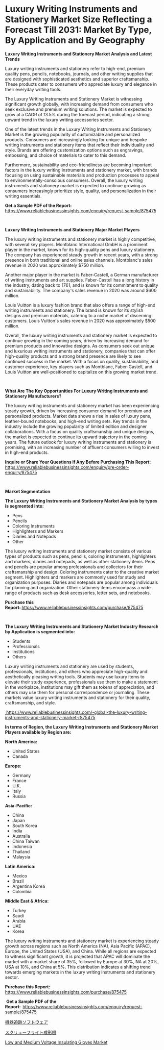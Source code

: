 <p><h1>Luxury Writing Instruments and Stationery Market Size Reflecting a Forecast Till 2031: Market By Type, By Application and By Geography</h1></p><p><strong>Luxury Writing Instruments and Stationery Market Analysis and Latest Trends</strong></p>
<p><p>Luxury writing instruments and stationery refer to high-end, premium quality pens, pencils, notebooks, journals, and other writing supplies that are designed with sophisticated aesthetics and superior craftsmanship. These products cater to consumers who appreciate luxury and elegance in their everyday writing tools.</p><p>The Luxury Writing Instruments and Stationery Market is witnessing significant growth globally, with increasing demand from consumers who seek exclusive and premium writing solutions. The market is expected to grow at a CAGR of 13.5% during the forecast period, indicating a strong upward trend in the luxury writing accessories sector.</p><p>One of the latest trends in the Luxury Writing Instruments and Stationery Market is the growing popularity of customizable and personalized products. Consumers are increasingly looking for unique and bespoke writing instruments and stationery items that reflect their individuality and style. Brands are offering customization options such as engravings, embossing, and choice of materials to cater to this demand.</p><p>Furthermore, sustainability and eco-friendliness are becoming important factors in the luxury writing instruments and stationery market, with brands focusing on using sustainable materials and production processes to appeal to environmentally-conscious consumers. Overall, the luxury writing instruments and stationery market is expected to continue growing as consumers increasingly prioritize style, quality, and personalization in their writing essentials.</p></p>
<p><strong>Get a Sample PDF of the Report:&nbsp;</strong> <a href="https://www.reliablebusinessinsights.com/enquiry/request-sample/875475">https://www.reliablebusinessinsights.com/enquiry/request-sample/875475</a></p>
<p>&nbsp;</p>
<p><strong>Luxury Writing Instruments and Stationery Major Market Players</strong></p>
<p><p>The luxury writing instruments and stationery market is highly competitive, with several key players. Montblanc International GmbH is a prominent player in the market, known for its high-quality pens and luxury stationery. The company has experienced steady growth in recent years, with a strong presence in both traditional and online sales channels. Montblanc's sales revenue in 2020 was approximately $750 million.</p><p>Another major player in the market is Faber-Castell, a German manufacturer of writing instruments and art supplies. Faber-Castell has a long history in the industry, dating back to 1761, and is known for its commitment to quality and sustainability. The company's sales revenue in 2020 was around $600 million.</p><p>Louis Vuitton is a luxury fashion brand that also offers a range of high-end writing instruments and stationery. The brand is known for its stylish designs and premium materials, catering to a niche market of discerning customers. Louis Vuitton's sales revenue in 2020 was approximately $500 million.</p><p>Overall, the luxury writing instruments and stationery market is expected to continue growing in the coming years, driven by increasing demand for premium products and innovative designs. As consumers seek out unique and luxurious writing instruments and stationery, companies that can offer high-quality products and a strong brand presence are likely to see continued success in the market. With a focus on quality, sustainability, and customer experience, key players such as Montblanc, Faber-Castell, and Louis Vuitton are well-positioned to capitalize on this growing market trend.</p></p>
<p>&nbsp;</p>
<p><strong>What Are The Key Opportunities For Luxury Writing Instruments and Stationery Manufacturers?</strong></p>
<p><p>The luxury writing instruments and stationery market has been experiencing steady growth, driven by increasing consumer demand for premium and personalized products. Market data shows a rise in sales of luxury pens, leather-bound notebooks, and high-end writing sets. Key trends in the industry include the growing popularity of limited edition and designer collaborations. With a focus on quality craftsmanship and unique designs, the market is expected to continue its upward trajectory in the coming years. The future outlook for luxury writing instruments and stationery is promising, with an increasing number of affluent consumers willing to invest in high-end products.</p></p>
<p><strong>Inquire or Share Your Questions If Any Before Purchasing This Report:</strong> <a href="https://www.reliablebusinessinsights.com/enquiry/pre-order-enquiry/875475">https://www.reliablebusinessinsights.com/enquiry/pre-order-enquiry/875475</a></p>
<p>&nbsp;</p>
<p><strong>Market Segmentation</strong></p>
<p><strong>The Luxury Writing Instruments and Stationery Market Analysis by types is segmented into:</strong></p>
<p><ul><li>Pens</li><li>Pencils</li><li>Coloring Instruments</li><li>Highlighters and Markers</li><li>Diaries and Notepads</li><li>Other</li></ul></p>
<p><p>The luxury writing instruments and stationery market consists of various types of products such as pens, pencils, coloring instruments, highlighters and markers, diaries and notepads, as well as other stationery items. Pens and pencils are popular among professionals and collectors for their craftsmanship and design. Coloring instruments cater to the creative market segment. Highlighters and markers are commonly used for study and organization purposes. Diaries and notepads are popular among individuals for planning and organization. Other stationery items encompass a wide range of products such as desk accessories, letter sets, and notebooks.</p></p>
<p><strong>Purchase this Report:&nbsp;</strong><a href="https://www.reliablebusinessinsights.com/purchase/875475">https://www.reliablebusinessinsights.com/purchase/875475</a></p>
<p>&nbsp;</p>
<p><strong>The Luxury Writing Instruments and Stationery Market Industry Research by Application is segmented into:</strong></p>
<p><ul><li>Students</li><li>Professionals</li><li>Institutions</li><li>Others</li></ul></p>
<p><p>Luxury writing instruments and stationery are used by students, professionals, institutions, and others who appreciate high-quality and aesthetically pleasing writing tools. Students may use luxury items to elevate their study experience, professionals use them to make a statement in the workplace, institutions may gift them as tokens of appreciation, and others may use them for personal correspondence or journaling. These markets value luxury writing instruments and stationery for their quality, craftsmanship, and style.</p></p>
<p><a href="https://www.reliablebusinessinsights.com/-global-the-luxury-writing-instruments-and-stationery-market-r875475">&nbsp;https://www.reliablebusinessinsights.com/-global-the-luxury-writing-instruments-and-stationery-market-r875475</a></p>
<p><strong>In terms of Region, the Luxury Writing Instruments and Stationery Market Players available by Region are:</strong></p>
<p>
    <p> <strong> North America: </strong>
        <ul>
            <li>United States</li>
            <li>Canada</li>
        </ul>
        </p> 
    <p> <strong> Europe: </strong>
        <ul>
            <li>Germany</li>
            <li>France</li>
            <li>U.K.</li>
            <li>Italy</li>
            <li>Russia</li>
        </ul>
        </p> 
    <p> <strong> Asia-Pacific: </strong>
        <ul>
            <li>China</li>
            <li>Japan</li>
            <li>South Korea</li>
            <li>India</li>
            <li>Australia</li>
            <li>China Taiwan</li>
            <li>Indonesia</li>
            <li>Thailand</li>
            <li>Malaysia</li>
        </ul>
        </p> 
    <p> <strong> Latin America: </strong>
        <ul>
            <li>Mexico</li>
            <li>Brazil</li>
            <li>Argentina Korea</li>
            <li>Colombia</li>
        </ul>
        </p> 
    <p> <strong> Middle East & Africa: </strong>
        <ul>
            <li>Turkey</li>
            <li>Saudi</li>
            <li>Arabia</li>
            <li>UAE</li>
            <li>Korea</li>
        </ul>
    </p>
    </p>
<p><p>The luxury writing instruments and stationery market is experiencing steady growth across regions such as North America (NA), Asia Pacific (APAC), Europe, the United States (USA), and China. While all regions are expected to witness significant growth, it is projected that APAC will dominate the market with a market share of 35%, followed by Europe at 30%, NA at 20%, USA at 10%, and China at 5%. This distribution indicates a shifting trend towards emerging markets in the luxury writing instruments and stationery sector.</p></p>
<p><strong>Purchase this Report: </strong><a href="https://www.reliablebusinessinsights.com/purchase/875475">https://www.reliablebusinessinsights.com/purchase/875475</a></p>
<p>&nbsp;<strong>Get a Sample PDF of the Report:&nbsp;&nbsp;</strong><a href="https://www.reliablebusinessinsights.com/enquiry/request-sample/875475">https://www.reliablebusinessinsights.com/enquiry/request-sample/875475</a></p>
<p><strong></strong></p>
<p><p><a href="https://medium.com/@austinjames1907/%E6%A9%9F%E5%99%A8%E8%BF%BD%E8%B7%A1%E3%82%BD%E3%83%95%E3%83%88%E3%82%A6%E3%82%A7%E3%82%A2%E5%B8%82%E5%A0%B4%E3%83%AC%E3%83%9D%E3%83%BC%E3%83%88%E3%81%AF-%E3%81%93%E3%81%AE%E5%B8%82%E5%A0%B4%E3%81%AE%E6%9C%80%E6%96%B0%E3%81%AE%E3%83%88%E3%83%AC%E3%83%B3%E3%83%89%E3%81%A8%E6%88%90%E9%95%B7%E6%A9%9F%E4%BC%9A%E3%82%92%E6%98%8E%E3%82%89%E3%81%8B%E3%81%AB%E3%81%97%E3%81%BE%E3%81%99-e56967bd7fe3">機器追跡ソフトウェア</a></p><p><a href="https://medium.com/@addiehirthe05/%E3%81%AD%E3%81%98%E3%81%AE%E5%BD%A2%E6%88%90%E6%A9%9F%E5%B8%82%E5%A0%B4-%E5%B8%82%E5%A0%B4%E3%82%B7%E3%82%A7%E3%82%A2-%E5%B8%82%E5%A0%B4%E5%8B%95%E5%90%91-%E5%B0%86%E6%9D%A5%E3%81%AE%E6%88%90%E9%95%B7%E3%82%92%E6%8E%A2%E3%82%8B-49a1eccb5703">スクリューフライト成形機</a></p><p><a href="https://github.com/NorbertYates/Market-Research-Report-List-5/blob/main/low-and-medium-voltage-insulating-gloves-market.md">Low and Medium Voltage Insulating Gloves Market</a></p></p>